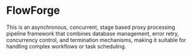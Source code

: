 # FlowForge
This is an asynchronous, concurrent, stage based proxy processing pipeline framework that combines database management, error retry, concurrency control, and termination mechanisms, making it suitable for handling complex workflows or task scheduling.
